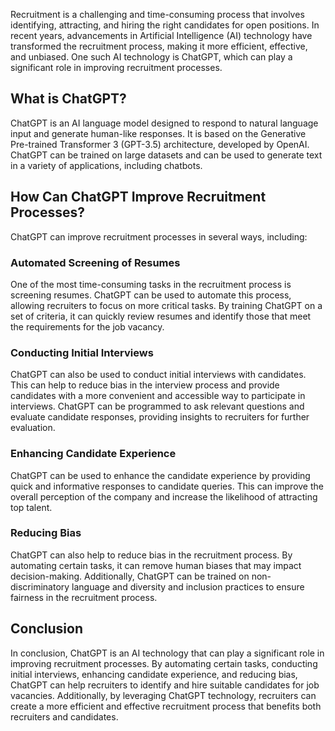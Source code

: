 
Recruitment is a challenging and time-consuming process that involves identifying, attracting, and hiring the right candidates for open positions. In recent years, advancements in Artificial Intelligence (AI) technology have transformed the recruitment process, making it more efficient, effective, and unbiased. One such AI technology is ChatGPT, which can play a significant role in improving recruitment processes.

What is ChatGPT?
----------------

ChatGPT is an AI language model designed to respond to natural language input and generate human-like responses. It is based on the Generative Pre-trained Transformer 3 (GPT-3.5) architecture, developed by OpenAI. ChatGPT can be trained on large datasets and can be used to generate text in a variety of applications, including chatbots.

How Can ChatGPT Improve Recruitment Processes?
----------------------------------------------

ChatGPT can improve recruitment processes in several ways, including:

### Automated Screening of Resumes

One of the most time-consuming tasks in the recruitment process is screening resumes. ChatGPT can be used to automate this process, allowing recruiters to focus on more critical tasks. By training ChatGPT on a set of criteria, it can quickly review resumes and identify those that meet the requirements for the job vacancy.

### Conducting Initial Interviews

ChatGPT can also be used to conduct initial interviews with candidates. This can help to reduce bias in the interview process and provide candidates with a more convenient and accessible way to participate in interviews. ChatGPT can be programmed to ask relevant questions and evaluate candidate responses, providing insights to recruiters for further evaluation.

### Enhancing Candidate Experience

ChatGPT can be used to enhance the candidate experience by providing quick and informative responses to candidate queries. This can improve the overall perception of the company and increase the likelihood of attracting top talent.

### Reducing Bias

ChatGPT can also help to reduce bias in the recruitment process. By automating certain tasks, it can remove human biases that may impact decision-making. Additionally, ChatGPT can be trained on non-discriminatory language and diversity and inclusion practices to ensure fairness in the recruitment process.

Conclusion
----------

In conclusion, ChatGPT is an AI technology that can play a significant role in improving recruitment processes. By automating certain tasks, conducting initial interviews, enhancing candidate experience, and reducing bias, ChatGPT can help recruiters to identify and hire suitable candidates for job vacancies. Additionally, by leveraging ChatGPT technology, recruiters can create a more efficient and effective recruitment process that benefits both recruiters and candidates.
